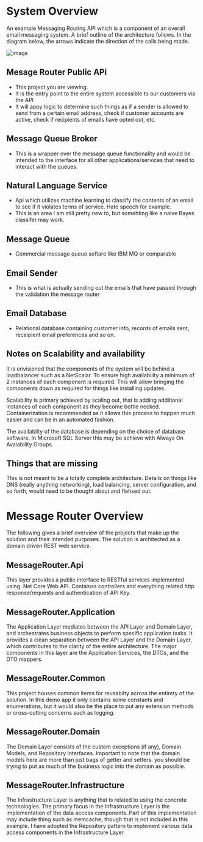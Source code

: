 # System Overview
An example Messaging Routing API which is a component of an overall email messaging system. A brief outline of the architecture follows. In the diagram below, the arrows indicate the direction of the calls being made.

    
![image](https://user-images.githubusercontent.com/10727539/133285891-e14c8cfe-d925-4457-8690-ce7d972579ea.png)

## Mesage Router Public APi
- This project you are viewing.
- It is the entry point to the entire system accessible to our customers via the API
- It will appy logic to determine such things as if a sender is allowed to send from a certain email address, check if customer accounts are active, check if recipients of emails have opted out, etc.

## Message Queue Broker
- This is a wrapper over the message queue functionality and would be intended to the interface for all other applications/services that need to interact with the queues.

## Natural Language Service
- Api which utilizes machine learning to classify the contents of an email to see if it violates terms of service. Hate speech for example.
- This is an area I am still pretty new to, but somehting like a naive Bayes classifer may work.

## Message Queue
- Commercial message queue softare like IBM MQ or comparable

## Email Sender
- This is what is actually sending out the emails that have passed through the validation the message router

## Email Database
- Relational database containing customer info, records of emails sent, receipient email preferences and so on. 


## Notes on Scalability and availability
It is envisioned that the components of the system will be behind a loadbalancer such as a NetScalar. To ensure high availability a minimum of 2 instances of each component is required. This will allow bringing the components down as required for things like installing updates.

Scalability is primary achieved by scaling out, that is adding additional instances of each component as they become bottle necked. Containerization is recommended as it allows this process to happen much easier and can be in an automated fashion.

The availabilty of the database is depending on the choice of database software. In Microsoft SQL Server this may be achieve with Always On Avaiability Groups. 

## Things that are missing
This is not meant to be a totally complete architecture. Details on things like DNS (really anything networking), load balancing, server configuration, and so forth, would need to be thought about and flehsed out.


# Message Router Overview
The following gives a brief overview of the projects that make up the solution and their intended purposes. The solution is architected as a domain driven REST web service.

## MessageRouter.Api
This layer provides a public interface to RESTful services implemented using .Net Core Web API. Containss controllers and everything related http response/requests and authentication of API Key.

## MessageRouter.Application
The Application Layer mediates between the API Layer and Domain Layer, and orchestrates business objects to perform specific application tasks. It provides a clean separation between the API Layer and the Domain Layer, which contributes to the clarity of the entire architecture. 
The major components in this layer are the Application Services, the DTOs, and the DTO mappers.

## MessageRouter.Common
This project houses common items for reusabilty across the entirety of the solution. In this demo app it only contains some constants and enumerations, but it would also be the place to put any extension methods or cross-cutting concerns such as logging.

## MessageRouter.Domain
The Domain Layer consists of the custom exceptions (if any), Domain Models, and Repository Interfaces. Important to note that the domain models here are more than just bags of getter and setters. you should be trying to put as much of the business logic into the domain as possible.

## MessageRouter.Infrastructure
The Infrastructure Layer is anything that is related to using the concrete technologies. The primary focus in the Infrastructure Layer is the implementation of the data access components. Part of this implementation may include thing such as memcache, though that is not included in this example.
I have adopted the Repository pattern to implement various data access components in the Infrastructure Layer. 


